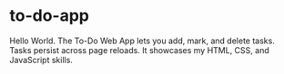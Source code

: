 # to-do-app
Hello World. The To-Do Web App lets you add, mark, and delete tasks. Tasks persist across page reloads. It showcases my HTML, CSS, and JavaScript skills.
